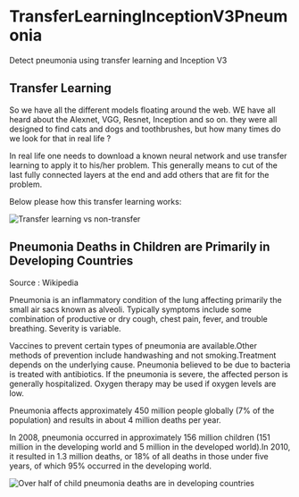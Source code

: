 # TransferLearningInceptionV3Pneumonia
Detect pneumonia using transfer learning and Inception V3
## Transfer Learning
So we have all the different models floating around the web. WE have all heard about the Alexnet, VGG, Resnet, Inception and so on. they were all designed to find cats and dogs and toothbrushes, but how many times do we look for that in real life ?

In real life one needs to download a known neural network and use transfer learning to apply it to his/her problem. This generally means to cut of the last fully connected layers at the end and add others that are fit for the problem.

Below please how this transfer learning works:

![Transfer learning vs non-transfer](https://3qeqpr26caki16dnhd19sv6by6v-wpengine.netdna-ssl.com/wp-content/uploads/2017/09/Three-ways-in-which-transfer-might-improve-learning.png)
## Pneumonia Deaths in Children are Primarily in Developing Countries

Source : Wikipedia

Pneumonia is an inflammatory condition of the lung affecting primarily the small air sacs known as alveoli. Typically symptoms include some combination of productive or dry cough, chest pain, fever, and trouble breathing. Severity is variable.

Vaccines to prevent certain types of pneumonia are available.Other methods of prevention include handwashing and not smoking.Treatment depends on the underlying cause. Pneumonia believed to be due to bacteria is treated with antibiotics. If the pneumonia is severe, the affected person is generally hospitalized. Oxygen therapy may be used if oxygen levels are low.

Pneumonia affects approximately 450 million people globally (7% of the population) and results in about 4 million deaths per year.

In 2008, pneumonia occurred in approximately 156 million children (151 million in the developing world and 5 million in the developed world).In 2010, it resulted in 1.3 million deaths, or 18% of all deaths in those under five years, of which 95% occurred in the developing world.

![Over half of child pneumonia deaths are in developing countries](https://pbs.twimg.com/media/CTiQG8XWUAA1czI.jpg)
